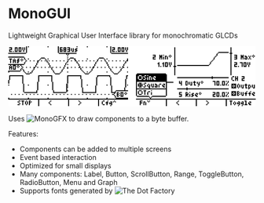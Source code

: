 # MonoGUI
Lightweight Graphical User Interface library for monochromatic GLCDs

![Example](https://raw.githubusercontent.com/19greg96/MonoGUI/master/picture.png)

Uses ![MonoGFX](https://github.com/19greg96/MonoGFX) to draw components to a byte buffer.

Features:
 - Components can be added to multiple screens
 - Event based interaction
 - Optimized for small displays
 - Many components: Label, Button, ScrollButton, Range, ToggleButton, RadioButton, Menu and Graph
 - Supports fonts generated by ![The Dot Factory](https://github.com/pavius/the-dot-factory)

